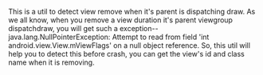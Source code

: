 This is a util to detect view remove when it's parent is dispatching draw. As we all know, when you remove a view duration it's parent viewgroup dispatchdraw, you will get such a exception-- java.lang.NullPointerException: Attempt to read from field 'int android.view.View.mViewFlags' on a null object reference. So, this util will help you to detect this  before crash, you can get the view's id and class name when it is removing.
